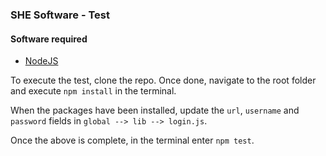 ### SHE Software - Test

#### Software required
- [NodeJS](https://nodejs.org/en/)

To execute the test, clone the repo. Once done, navigate to the root folder and execute `npm install` in the terminal.

When the packages have been installed, update the `url`, `username` and `password` fields in `global --> lib --> login.js`.

Once the above is complete, in the terminal enter `npm test`.